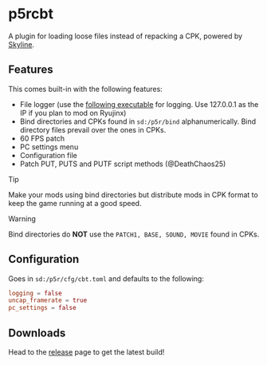 # p5rcbt
A plugin for loading loose files instead of repacking a CPK, powered by [Skyline](https://github.com/skyline-dev/skyline).

## Features
This comes built-in with the following features:

* File logger (use the [following executable](https://github.com/Coolsonickirby/skyline-logger-files/releases/download/1.0.0/skyline_logger_rust.exe) for logging. Use 127.0.0.1 as the IP if you plan to mod on Ryujinx)
* Bind directories and CPKs found in ``sd:/p5r/bind`` alphanumerically. Bind directory files prevail over the ones in CPKs.
* 60 FPS patch
* PC settings menu
* Configuration file
* Patch PUT, PUTS and PUTF script methods (@DeathChaos25)

> [!TIP]
> Make your mods using bind directories but distribute mods in CPK format to keep the game running at a good speed.

> [!WARNING]
> Bind directories do **NOT** use the ``PATCH1, BASE, SOUND, MOVIE`` found in CPKs.

## Configuration
Goes in ``sd:/p5r/cfg/cbt.toml`` and defaults to the following:
```toml
logging = false
uncap_framerate = true
pc_settings = false
```

## Downloads 

Head to the [release](https://github.com/Raytwo/p5rcbt/releases/latest) page to get the latest build!
